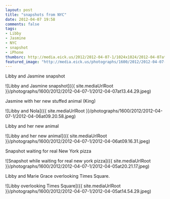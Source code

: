 ```yaml
---
layout: post
title: "snapshots from NYC"
date: 2012-04-07 19:58
comments: false
tags: 
- Libby
- Jasmine
- NYC
- snapshot
- iPhone
thumbsrc: http://media.eick.us/2012/2012-04-07-1/1024x1024/2012-04-07at13.44.29.jpeg
featured_image: "http://media.eick.us/photographs/1600/2012/2012-04-07-1/2012-04-07at13.44.29.jpeg"
---
```

Libby and Jasmine snapshot




![Libby and Jasmine snapshot]({{ site.mediaUrlRoot }}/photographs/1600/2012/2012-04-07-1/2012-04-07at13.44.29.jpeg)



Jasmine with her new stuffed animal (King)



![Libby and Nola]({{ site.mediaUrlRoot }}/photographs/1600/2012/2012-04-07-1/2012-04-06at09.20.58.jpeg)


Libby and her new animal



![Libby and her new animal]({{ site.mediaUrlRoot }}/photographs/1600/2012/2012-04-07-1/2012-04-06at09.16.31.jpeg)


Snapshot waiting for real New York pizza



![Snapshot while waiting for real new york pizza]({{ site.mediaUrlRoot }}/photographs/1600/2012/2012-04-07-1/2012-04-05at20.21.17.jpeg)


Libby and Marie Grace overlooking Times Square.




![Libby overlooking Times Square]({{ site.mediaUrlRoot }}/photographs/1600/2012/2012-04-07-1/2012-04-05at14.54.29.jpeg)

